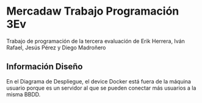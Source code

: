 # Mercadaw Trabajo Programación 3Ev

Trabajo de programación de la tercera evaluación de Erik Herrera, Iván Rafael, Jesús Pérez y Diego Madroñero 


## Información Diseño

En el Diagrama de Despliegue, el device Docker está fuera de la máquina usuario porque es un servidor al que se pueden conectar más usuarios a la misma BBDD.